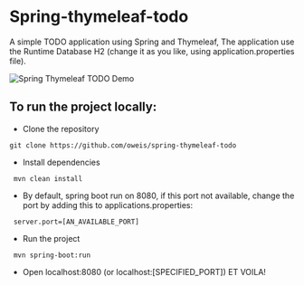 # Spring-thymeleaf-todo

A simple TODO application using Spring and Thymeleaf, The application use the Runtime Database H2 (change it as you like, using application.properties file).

![Spring Thymeleaf TODO Demo](DEMO.gif)

## To run the project locally:
- Clone the repository
```
git clone https://github.com/oweis/spring-thymeleaf-todo
```
- Install dependencies  
```
 mvn clean install
```
- By default, spring boot run on 8080, if this port not available, change the port by adding this to applications.properties:
 ```
  server.port=[AN_AVAILABLE_PORT]
```
- Run the project
```
 mvn spring-boot:run
```
- Open localhost:8080 (or localhost:[SPECIFIED_PORT]) ET VOILA!





